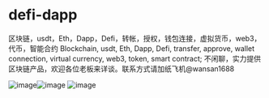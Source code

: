 # defi-dapp
区块链，usdt，Eth，Dapp，Defi，转帐，授权，钱包连接，虚拟货币，web3，代币，智能合约
Blockchain, usdt, Eth, Dapp, Defi, transfer, approve, wallet connection, virtual currency, web3, token, smart contract;
不闲聊，实力提供区块链产品，欢迎各位老板来详谈。联系方式请加纸飞机@wansan1688

![image](https://raw.githubusercontent.com/wansan66/defi-dapp/main/2022-04-19%2012.50.11.jpg)![image](https://github.com/wansan66/defi-dapp/blob/main/2022-04-19%2013.11.58.jpg?raw=true)
![image](https://github.com/wansan66/defi-dapp/blob/main/2022-04-19%2012.50.24.jpg?raw=true)

